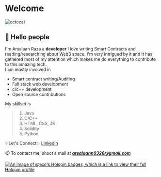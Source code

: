 # **Welcome** 
![octocat](https://github.githubassets.com/images/icons/emoji/octocat.png)
## 👋 Hello people 
I'm Arsalaan Raza a __developer__ I love writing Smart Contracts and reading/researching about Web3 space.
I'm very intrigued by it and It has gathered most of my attention which makes me do everything to contribute
to this amazing tech.  
I am mostly involved in
- Smart contract writing/Auditing
- Full stack web development
- c/c++ development
- Open source contributions

My skillset is 
> 1. Java 
> 2. C/C++ 
> 3. HTML, CSS, JS
> 4. Solidity
> 7. Python 

 ✨Let's Connect✨ 
[Linkedin](https://www.linkedin.com/in/arsalaan-raza-31891b250)

📫 To contact me, shoot a mail at ***arsalaann0326@gmail.com*** 


[![An image of @exo's Holopin badges, which is a link to view their full Holopin profile](https://holopin.me/exo)](https://holopin.io/@exo)






<!---
- 👋 Hi, I’m @Raza-Arsalaan
- 👀 I’m interested in Blockchain development, dapps, web development, competitive coding, hackathons. 
- 🌱 I’m currently learning Python, data structures and algorithms, cryptograpy.
- 📫 To contact me, shoot a mail at arsalaan0326@gmail.com .
- [![An image of @exo's Holopin badges, which is a link to view their full Holopin profile](https://holopin.me/exo)](https://holopin.io/@exo)

💞️ I’m looking to collaborate on ...

Raza-Arsalaan/Raza-Arsalaan is a ✨ special ✨ repository because its `README.md` (this file) appears on your GitHub profile.
You can click the Preview link to take a look at your changes.
--->
